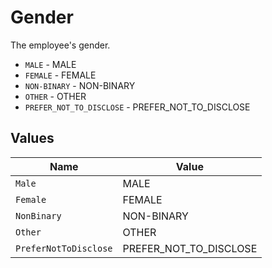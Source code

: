 # Gender

The employee's gender.

* `MALE` - MALE
* `FEMALE` - FEMALE
* `NON-BINARY` - NON-BINARY
* `OTHER` - OTHER
* `PREFER_NOT_TO_DISCLOSE` - PREFER_NOT_TO_DISCLOSE


## Values

| Name                   | Value                  |
| ---------------------- | ---------------------- |
| `Male`                 | MALE                   |
| `Female`               | FEMALE                 |
| `NonBinary`            | NON-BINARY             |
| `Other`                | OTHER                  |
| `PreferNotToDisclose`  | PREFER_NOT_TO_DISCLOSE |